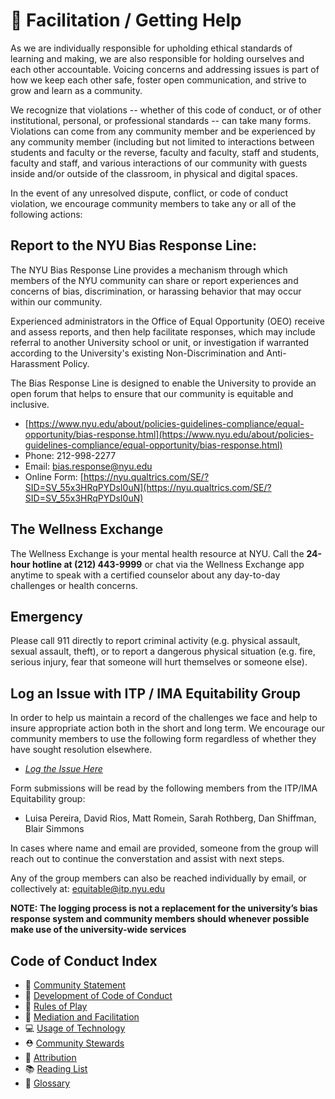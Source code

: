 # 💜 Facilitation / Getting Help

As we are individually responsible for upholding ethical standards of learning and making, we are also responsible for holding ourselves and each other accountable. Voicing concerns and addressing issues is part of how we keep each other safe, foster open communication, and strive to grow and learn as a community.  

We recognize that violations -- whether of this code of conduct, or of other institutional, personal, or professional standards -- can take many forms. Violations can come from any community member and be experienced by any community member (including but not limited to interactions between students and faculty or the reverse, faculty and faculty, staff and students, faculty and staff, and various interactions of our community with guests inside and/or outside of the classroom, in physical and digital spaces. 

In the event of any unresolved dispute, conflict, or code of conduct violation, we encourage community members to take any or all of the following actions: 

## Report to the NYU Bias Response Line:
The NYU Bias Response Line provides a mechanism through which members of the NYU community can share or report experiences and concerns of bias, discrimination, or harassing behavior that may occur within our community.

Experienced administrators in the Office of Equal Opportunity (OEO) receive and assess reports, and then help facilitate responses, which may include referral to another University school or unit, or investigation if warranted according to the University's existing Non-Discrimination and Anti-Harassment Policy.

The Bias Response Line is designed to enable the University to provide an open forum that helps to ensure that our community is equitable and inclusive.

- [https://www.nyu.edu/about/policies-guidelines-compliance/equal-opportunity/bias-response.html](https://www.nyu.edu/about/policies-guidelines-compliance/equal-opportunity/bias-response.html)
- Phone: 212-998-2277
- Email: [bias.response@nyu.edu](mailto:bias.response@nyu.edu)
- Online Form: [https://nyu.qualtrics.com/SE/?SID=SV_55x3HRqPYDsI0uN](https://nyu.qualtrics.com/SE/?SID=SV_55x3HRqPYDsI0uN)

## The Wellness Exchange

The Wellness Exchange is your mental health resource at NYU. Call the **24-hour hotline at (212) 443-9999** or chat via the Wellness Exchange app anytime to speak with a certified counselor about any day-to-day challenges or health concerns.

## Emergency

Please call 911 directly to report criminal activity (e.g. physical assault, sexual assault, theft), or to report a dangerous physical situation (e.g. fire, serious injury, fear that someone will hurt themselves or someone else).

## Log an Issue with ITP / IMA Equitability Group
In order to help us maintain a record of the challenges we face and help to insure appropriate action both in the short and long term. We encourage our community members to use the following form regardless of whether they have sought resolution elsewhere.

- *[Log the Issue Here](https://forms.gle/P2x1KmwWXaXAc4Jw5)*

Form submissions will be read by the following members from the ITP/IMA Equitability group:
- Luisa Pereira, David Rios, Matt Romein, Sarah Rothberg, Dan Shiffman, Blair Simmons

In cases where name and email are provided, someone from the group will reach out to continue the converstation and assist with next steps.

Any of the group members can also be reached individually by email, or collectively at: equitable@itp.nyu.edu

**NOTE: The logging process is not a replacement for the university’s bias response system and community members should whenever possible make use of the university-wide services**

## Code of Conduct Index
* 🌈 [Community Statement](community-statement.md)
* 🚧 [Development of Code of Conduct](CONTRIBUTING.md)
* 🌈 [Rules of Play](rules-of-play.md)
* 💜 [Mediation and Facilitation](mediation-facilitation.md)
* 💻 [Usage of Technology](usage-of-technology.md)
* ⛑ [Community Stewards](community-stewards.md)
* 🔗 [Attribution](attribution.md)
* 📚 [Reading List](reading-list.md)
* 📇 [Glossary](glossary.md)
